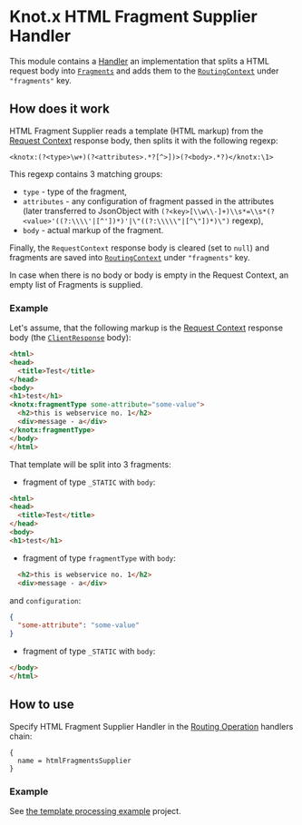 # Knot.x HTML Fragment Supplier Handler
This module contains a [Handler](https://vertx.io/docs/apidocs/io/vertx/core/Handler.html)
an implementation that splits a HTML request body into [`Fragments`](https://github.com/Knotx/knotx-fragments/tree/master/api) and adds them
to the [`RoutingContext`](https://vertx.io/docs/apidocs/io/vertx/ext/web/RoutingContext.html) under `"fragments"` key.

## How does it work
HTML Fragment Supplier reads a template (HTML markup) from the [Request Context](https://github.com/Knotx/knotx-server-http/blob/master/api/docs/asciidoc/dataobjects.adoc#requestcontext)
response body, then splits it with the following regexp:
```
<knotx:(?<type>\w+)(?<attributes>.*?[^>])>(?<body>.*?)</knotx:\1>
```
This regexp contains 3 matching groups:
- `type` - type of the fragment,
- `attributes` - any configuration of fragment passed in the attributes (later transferred to JsonObject with `(?<key>[\\w\\-]+)\\s*=\\s*(?<value>'((?:\\\\'|[^'])*)'|\"((?:\\\\\"|[^\"])*)\")` regexp),
- `body` - actual markup of the fragment.

Finally, the `RequestContext` response body is cleared (set to `null`) and fragments are saved
into [`RoutingContext`](https://vertx.io/docs/apidocs/io/vertx/ext/web/RoutingContext.html) under `"fragments"` key.

In case when there is no body or body is empty in the Request Context, an empty list of Fragments is supplied.

### Example
Let's assume, that the following markup is the [Request Context](https://github.com/Knotx/knotx-server-http/blob/master/api/docs/asciidoc/dataobjects.adoc#requestcontext)
response body (the [`ClientResponse`](https://github.com/Knotx/knotx-server-http/blob/master/api/docs/asciidoc/dataobjects.adoc#clientresponse) body):
```html
<html>
<head>
  <title>Test</title>
</head>
<body>
<h1>test</h1>
<knotx:fragmentType some-attribute="some-value">
  <h2>this is webservice no. 1</h2>
  <div>message - a</div>
</knotx:fragmentType>
</body>
</html>
```

That template will be split into 3 fragments:

- fragment of type `_STATIC` with `body`:
```html
<html>
<head>
  <title>Test</title>
</head>
<body>
<h1>test</h1>
```

- fragment of type `fragmentType` with `body`:
```html
  <h2>this is webservice no. 1</h2>
  <div>message - a</div>
```
and `configuration`:
```json
{
  "some-attribute": "some-value"
}
```

- fragment of type `_STATIC` with `body`:
```html
</body>
</html>
```

## How to use
Specify HTML Fragment Supplier Handler in the [Routing Operation](https://github.com/Knotx/knotx-server-http#routing-operations) 
handlers chain:
```hocon
{
  name = htmlFragmentsSupplier
}
```

### Example
See [the template processing example](https://github.com/Knotx/knotx-example-project/tree/master/template-processing) project.


